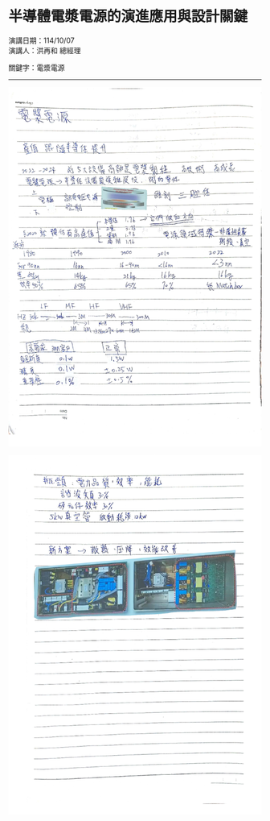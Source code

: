 # 半導體電漿電源的演進應用與設計關鍵

演講日期：114/10/07  
演講人：洪再和 總經理  

關鍵字：電漿電源  

---

![2025-10-7_page-0001](0930image/2025-10-7_page-0001.jpg)

![2025-10-7_page-0002](0930image/2025-10-7_page-0002.jpg)
